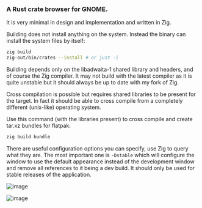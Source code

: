 ### A Rust crate browser for GNOME.

It is very minimal in design and implementation and written in Zig.

Building does not install anything on the system. Instead the binary can install the system files by itself:
```sh
zig build
zig-out/bin/crates --install # or just -i
```

Building depends only on the libadwaita-1 shared library and headers, and of course the Zig compiler.
It may not build with the latest compiler as it is quite unstable but it should always be up to date with my fork of Zig.

Cross compilation is possible but requires shared libraries to be present for the target.
In fact it should be able to cross compile from a completely different (unix-like) operating system.

Use this command (with the libraries present) to cross compile and create tar.xz bundles for flatpak:
```sh
zig build bundle
```

There are useful configuration options you can specify, use Zig to query what they are.
The most important one is `-Dstable` which will configure the window to use the default
appearance instead of the development window and remove all references to it being a dev build.
It should only be used for stable releases of the application.

![image](https://github.com/TeamPuzel/Crates/assets/94306330/4a2bb43e-1dd2-4fbe-be94-41dff84d3983)

![image](https://github.com/TeamPuzel/Crates/assets/94306330/db274838-187f-457a-86b2-ae8d436fef15)
